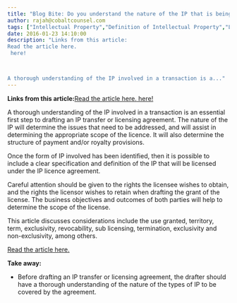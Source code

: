 ```yaml
---
title: "Blog Bite: Do you understand the nature of the IP that is being transferred?"
author: rajah@cobaltcounsel.com
tags: ["Intellectual Property","Definition of Intellectual Property","Licence Restrictions","Grant of Licence","Commercial Activities","Rajah","IP Transfer"]
date: 2016-01-23 14:10:00
description: "Links from this article:
Read the article here.
 here!



A thorough understanding of the IP involved in a transaction is a..."
---
```


**Links from this article:**[Read the article here.](http://www.lexology.com/library/detail.aspx?g=3a05b0c6-43a5-43a2-90ba-87859d5d810e)[ here!](http://blackletterlaw.ca/)

A thorough understanding of the IP involved in a transaction is an essential first step to drafting an IP transfer or licensing agreement. The nature of the IP will determine the issues that need to be addressed, and will assist in determining the appropriate scope of the licence. It will also determine the structure of payment and/or royalty provisions.

Once the form of IP involved has been identified, then it is possible to include a clear specification and definition of the IP that will be licensed under the IP licence agreement.

Careful attention should be given to the rights the licensee wishes to obtain, and the rights the licensor wishes to retain when drafting the grant of the license. The business objectives and outcomes of both parties will help to determine the scope of the license.

This article discusses considerations include the use granted, territory, term, exclusivity, revocability, sub licensing, termination, exclusivity and non-exclusivity, among others.

[Read the article here.](http://www.lexology.com/library/detail.aspx?g=3a05b0c6-43a5-43a2-90ba-87859d5d810e)

 

**Take away:**
- Before drafting an IP transfer or licensing agreement, the drafter should have a thorough understanding of the nature of the types of IP to be covered by the agreement.

 

 